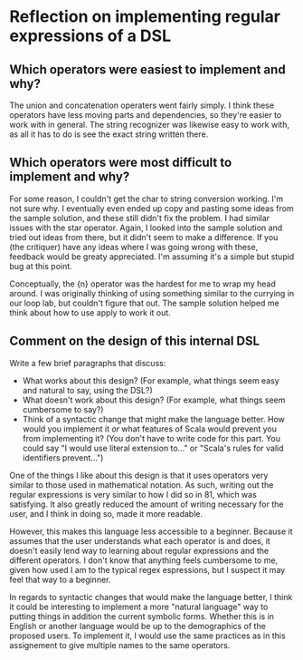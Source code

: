 # Reflection on implementing regular expressions of a DSL

## Which operators were easiest to implement and why?

The union and concatenation operaters went fairly simply. I 
think these operators have less moving parts and dependencies,
so they're easier to work with in general. The string recognizer
was likewise easy to work with, as all it has to do is see the 
exact string written there.

## Which operators were most difficult to implement and why?

For some reason, I couldn't get the char to string conversion working.
I'm not sure why. I eventually even ended up copy and pasting some 
ideas from the sample solution, and these still didn't fix the problem.
I had similar issues with the star operator. Again, I looked into the 
sample solution and tried out ideas from there, but it didn't seem
to make a difference. If you (the critiquer) have any ideas where I 
was going wrong with these, feedback would be greaty appreciated. I'm
assuming it's a simple but stupid bug at this point.

Conceptually, the {n} operator was the hardest for me to wrap my head around.
I was originally thinking of using something similar to the currying in
our loop lab, but couldn't figure that out. The sample solution helped me
think about how to use apply to work it out.

## Comment on the design of this internal DSL

Write a few brief paragraphs that discuss:
   + What works about this design? (For example, what things seem easy and
   natural to say, using the DSL?)
   + What doesn't work about this design? (For example, what things seem
   cumbersome to say?)
   + Think of a syntactic change that might make the language better. How would
   you implement it _or_ what features of Scala would prevent you from
   implementing it? (You don't have to write code for this part. You could say
   "I would use literal extension to..." or "Scala's rules for valid
   identifiers prevent...")

One of the things I like about this design is that it uses operators very similar
to those used in mathematical notation. As such, writing out the regular 
expressions is very similar to how I did so in 81, which was satisfying. It also
greatly reduced the amount of writing necessary for the user, and I think in doing
so, made it more readable.

However, this makes this language less accessible to a beginner. Because it 
assumes that the user understands what each operator is and does, it doesn't
easily lend way to learning about regular expressions and the different operators.
I don't know that anything feels cumbersome to me, given how used I am to the 
typical regex espressions, but I suspect it may feel that way to a beginner.

In regards to syntactic changes that would make the language better, I think it
could be interesting to implement a more "natural language" way to putting things
in addition the current symbolic forms. Whether this is in English or another 
language would be up to the demographics of the proposed users. To implement it,
I would use the same practices as in this assignement to give multiple names to
the same operators. 


